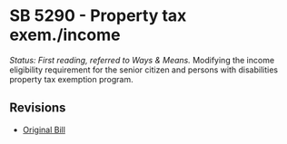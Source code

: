 # SB 5290 - Property tax exem./income
*Status: First reading, referred to Ways & Means.*
Modifying the income eligibility requirement for the senior citizen and persons with disabilities property tax exemption program.

## Revisions
* [Original Bill](1/)